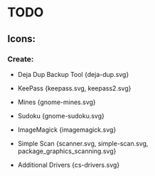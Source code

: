 # TODO

## Icons:

### Create:

* Deja Dup Backup Tool {deja-dup.svg}
* KeePass {keepass.svg, keepass2.svg}
* Mines {gnome-mines.svg}
* Sudoku {gnome-sudoku.svg}
* ImageMagick {imagemagick.svg}
* Simple Scan {scanner.svg, simple-scan.svg, package_graphics_scanning.svg}

* Additional Drivers {cs-drivers.svg}

